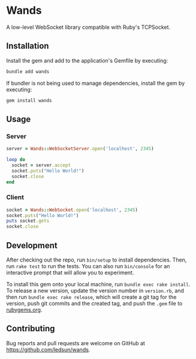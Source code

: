 # Wands

A low-level WebSocket library compatible with Ruby's TCPSocket.

## Installation

Install the gem and add to the application's Gemfile by executing:

```bash
bundle add wands
```

If bundler is not being used to manage dependencies, install the gem by executing:

```bash
gem install wands
```

## Usage

### Server

```ruby
server = Wands::WebSocketServer.open('localhost', 2345)

loop do
  socket = server.accept
  socket.puts("Hello World!")
  socket.close
end
```

### Client

```ruby
socket = Wands::WebSocket.open('localhost', 2345)
socket.puts("Hello World!")
puts socket.gets
socket.close
```

## Development

After checking out the repo, run `bin/setup` to install dependencies. Then, run `rake test` to run the tests. You can also run `bin/console` for an interactive prompt that will allow you to experiment.

To install this gem onto your local machine, run `bundle exec rake install`. To release a new version, update the version number in `version.rb`, and then run `bundle exec rake release`, which will create a git tag for the version, push git commits and the created tag, and push the `.gem` file to [rubygems.org](https://rubygems.org).

## Contributing

Bug reports and pull requests are welcome on GitHub at https://github.com/ledsun/wands.
